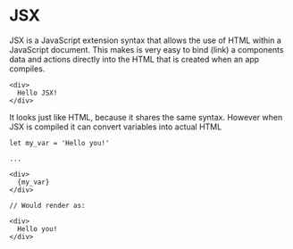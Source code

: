 # JSX

JSX is a JavaScript extension syntax that allows the use of HTML within a JavaScript document. This makes is very easy to bind (link) a components data and actions directly into the HTML that is created when an app compiles.

```
<div>
  Hello JSX!
</div>
```
It looks just like HTML, because it shares the same syntax. However when JSX is compiled it can convert variables into actual HTML

```
let my_var = 'Hello you!'

...

<div>
  {my_var}
</div>

// Would render as:

<div>
  Hello you!
</div>
```
